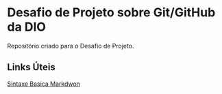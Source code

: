 # Desafio de Projeto sobre Git/GitHub da DIO
Repositório criado para o Desafio de Projeto.

## Links Úteis
[Sintaxe Basica Markdwon](https://www.markdownguide.org/basic-syntax/)
